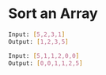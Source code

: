 # Sort an Array

```sh
Input: [5,2,3,1]
Output: [1,2,3,5]

Input: [5,1,1,2,0,0]
Output: [0,0,1,1,2,5]
```